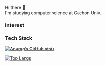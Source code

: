 <p>
Hi there 👋  <br>
I'm studying computer science at Gachon Univ.
</p>

### Interest





### Tech Stack


[![Anurag's GitHub stats](https://github-readme-stats.vercel.app/api?username=Young2218&show_icons=true&theme=vue)](https://github.com/anuraghazra/github-readme-stats)

[![Top Langs](https://github-readme-stats.vercel.app/api/top-langs/?username=Young2218&theme=vue)](https://github.com/anuraghazra/github-readme-stats)



